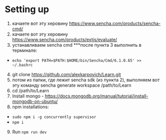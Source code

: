 # Setting up

1. качаете вот эту херовину https://www.sencha.com/products/sencha-cmd/
2. качаете вот эту херовину https://www.sencha.com/products/extjs/evaluate/
3. устанавливаем sencha cmd
***после пункта 3 выполнить в терминале: 
 - `echo 'export PATH=$PATH:$HOME/bin/Sencha/Cmd/6.1.0.65' >>  ~/.bashrc`
4. git clone https://github.com/alexkarpovich/Learn.git
5. потом из папки, где лежит sencha sdk (из пункта 2), выполняем вот эту команду sencha generate workspace /path/to/Learn
6. cd /path/to/Learn 
7. Install mongo - https://docs.mongodb.org/manual/tutorial/install-mongodb-on-ubuntu/
8. npm installations:
 - `sudo npm i -g concurrently supervisor`
 - `npm i`
9. Run `npm run dev`
